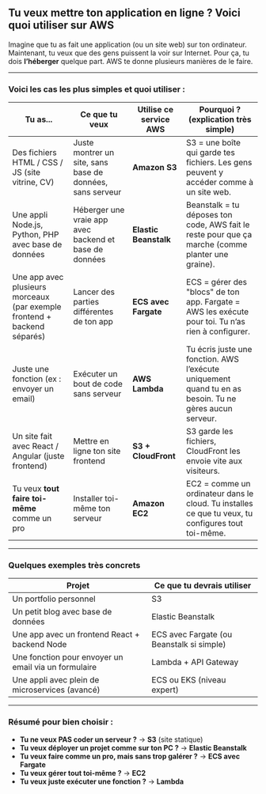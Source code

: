 

## Tu veux mettre ton application en ligne ? Voici quoi utiliser sur AWS 

Imagine que tu as fait une application (ou un site web) sur ton ordinateur. Maintenant, tu veux que des gens puissent la voir sur Internet. Pour ça, tu dois **l’héberger** quelque part. AWS te donne plusieurs manières de le faire.

---

###  Voici les cas les plus simples et **quoi utiliser** :

| **Tu as...**                                       | **Ce que tu veux**                                           | **Utilise ce service AWS**        | **Pourquoi ? (explication très simple)**                                                                 |
|---------------------------------------------------|--------------------------------------------------------------|-----------------------------------|-----------------------------------------------------------------------------------------------------------|
| Des fichiers HTML / CSS / JS (site vitrine, CV)  | Juste montrer un site, sans base de données, sans serveur    | **Amazon S3**                     | S3 = une boîte qui garde tes fichiers. Les gens peuvent y accéder comme à un site web.                   |
| Une appli Node.js, Python, PHP avec base de données | Héberger une vraie app avec backend et base de données       | **Elastic Beanstalk**             | Beanstalk = tu déposes ton code, AWS fait le reste pour que ça marche (comme planter une graine).        |
| Une app avec plusieurs morceaux (par exemple frontend + backend séparés) | Lancer des parties différentes de ton app                    | **ECS avec Fargate**              | ECS = gérer des "blocs" de ton app. Fargate = AWS les exécute pour toi. Tu n’as rien à configurer.       |
| Juste une fonction (ex : envoyer un email)       | Exécuter un bout de code sans serveur                         | **AWS Lambda**                    | Tu écris juste une fonction. AWS l’exécute uniquement quand tu en as besoin. Tu ne gères aucun serveur.  |
| Un site fait avec React / Angular (juste frontend) | Mettre en ligne ton site frontend                            | **S3 + CloudFront**               | S3 garde les fichiers, CloudFront les envoie vite aux visiteurs.                                          |
| Tu veux **tout faire toi-même** comme un pro      | Installer toi-même ton serveur                                | **Amazon EC2**                    | EC2 = comme un ordinateur dans le cloud. Tu installes ce que tu veux, tu configures tout toi-même.       |

---

###  Quelques exemples très concrets

| **Projet**                                      | **Ce que tu devrais utiliser**               |
|------------------------------------------------|----------------------------------------------|
| Un portfolio personnel                         | S3                                           |
| Un petit blog avec base de données             | Elastic Beanstalk                            |
| Une app avec un frontend React + backend Node  | ECS avec Fargate (ou Beanstalk si simple)    |
| Une fonction pour envoyer un email via un formulaire | Lambda + API Gateway                        |
| Une appli avec plein de microservices (avancé) | ECS ou EKS (niveau expert)                   |

---

###  Résumé pour bien choisir :

- **Tu ne veux PAS coder un serveur ?** → **S3** (site statique)
- **Tu veux déployer un projet comme sur ton PC ?** → **Elastic Beanstalk**
- **Tu veux faire comme un pro, mais sans trop galérer ?** → **ECS avec Fargate**
- **Tu veux gérer tout toi-même ?** → **EC2**
- **Tu veux juste exécuter une fonction ?** → **Lambda**

